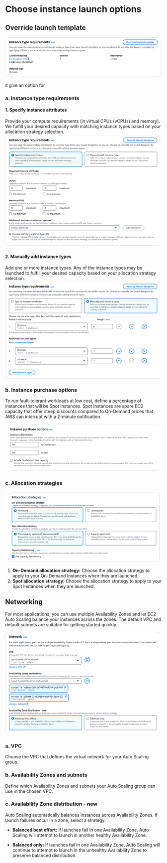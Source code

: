 # **Choose instance launch options**

## Override launch template

![asg-step-1-instance-type-requirements](images/asg-step-1-instance-type-requirements.png)

it give an option for

### **a. Instance type requirements**

#### **1. Specify instance attributes**

Provide your compute requirements (in virtual CPUs (vCPUs) and memory). We fulfill your desired capacity with matching instance types based on your allocation strategy selection.
![alt text](images/asg-step-1-instance-type-requirements-type-by-attributes.png)

#### **2. Manually add instance types**

Add one or more instance types. Any of the instance types may be launched to fulfill your desired capacity based on your allocation strategy selection.
![alt text](images/asg-step-1-instance-type-requirements-type-by-range.png)

### **b. Instance purchase options**

To run fault-tolerant workloads at low cost, define a percentage of instances that will be Spot Instances. Spot Instances are spare EC2 capacity that offer steep discounts compared to On-Demand prices that AWS can interrupt with a 2-minute notification.

![alt text](images/asg-step-1-instance-type-requirements-purchase-options.png)

### **c. Allocation strategies**

![alt text](images/asg-step-1-instance-type-requirements-allocation-strategies.png)

1. **On-Demand allocation strategy:** Choose the allocation strategy to apply to your On-Demand Instances when they are launched.
1. **Spot allocation strategy:** Choose the allocation strategy to apply to your Spot Instances when they are launched.

## Networking

For most applications, you can use multiple Availability Zones and let EC2 Auto Scaling balance your instances across the zones. The default VPC and default subnets are suitable for getting started quickly.

![asg-step-1-networking](images/asg-step-1-networking.png)

### **a. VPC**

Choose the VPC that defines the virtual network for your Auto Scaling group.

### **b. Availability Zones and subnets**

Define which Availability Zones and subnets your Auto Scaling group can use in the chosen VPC.

### **c. Availability Zone distribution - new**

Auto Scaling automatically balances instances across Availability Zones. If launch failures occur in a zone, select a strategy.

- **Balanced best effort:** If launches fail in one Availability Zone, Auto Scaling will attempt to launch in another healthy Availability Zone.

- **Balanced only:** If launches fail in one Availability Zone, Auto Scaling will continue to attempt to launch in the unhealthy Availability Zone to preserve balanced distribution.
